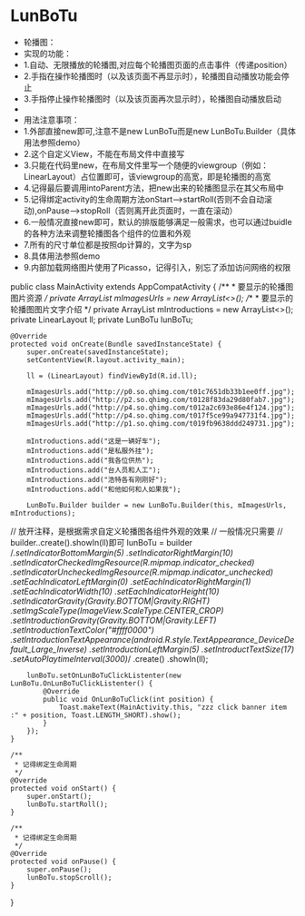 # LunBoTu

 * 轮播图：
 * 实现的功能：
 * 1.自动、无限播放的轮播图,对应每个轮播图页面的点击事件（传递position）
 * 2.手指在操作轮播图时（以及该页面不再显示时），轮播图自动播放功能会停止
 * 3.手指停止操作轮播图时（以及该页面再次显示时），轮播图自动播放启动
 *
 * 用法注意事项：
 * 1.外部直接new即可,注意不是new LunBoTu而是new LunBoTu.Builder（具体用法参照demo）
 * 2.这个自定义View，不能在布局文件中直接写
 * 3.只能在代码里new，在布局文件里写一个随便的viewgroup（例如：LinearLayout）占位置即可，该viewgroup的高宽，即是轮播图的高宽
 * 4.记得最后要调用intoParent方法，把new出来的轮播图显示在其父布局中
 * 5.记得绑定activity的生命周期方法onStart-->startRoll(否则不会自动滚动),onPause-->stopRoll（否则离开此页面时，一直在滚动）
 * 6.一般情况直接new即可，默认的排版能够满足一般需求，也可以通过buidle的各种方法来调整轮播图各个组件的位置和外观
 * 7.所有的尺寸单位都是按照dp计算的，文字为sp
 * 8.具体用法参照demo
 * 9.内部加载网络图片使用了Picasso，记得引入，别忘了添加访问网络的权限
 
 
 public class MainActivity extends AppCompatActivity {
    /**
     * 要显示的轮播图图片资源
     */
    private ArrayList<String> mImagesUrls = new ArrayList<>();
    /**
     * 要显示的轮播图图片文字介绍
     */
    private ArrayList<String> mIntroductions = new ArrayList<>();
    private LinearLayout ll;
    private LunBoTu lunBoTu;


    @Override
    protected void onCreate(Bundle savedInstanceState) {
        super.onCreate(savedInstanceState);
        setContentView(R.layout.activity_main);

        ll = (LinearLayout) findViewById(R.id.ll);

        mImagesUrls.add("http://p0.so.qhimg.com/t01c7651db33b1ee0ff.jpg");
        mImagesUrls.add("http://p2.so.qhimg.com/t0128f83da29d80fab7.jpg");
        mImagesUrls.add("http://p4.so.qhimg.com/t012a2c693e86e4f124.jpg");
        mImagesUrls.add("http://p4.so.qhimg.com/t017f5ce99a947731f4.jpg");
        mImagesUrls.add("http://p1.so.qhimg.com/t019fb9638ddd249731.jpg");

        mIntroductions.add("这是一辆好车");
        mIntroductions.add("是私服外挂");
        mIntroductions.add("我各位供热");
        mIntroductions.add("台人员和人工");
        mIntroductions.add("浩特各有刚刚好");
        mIntroductions.add("和他如何和人如果我");

        LunBoTu.Builder builder = new LunBoTu.Builder(this, mImagesUrls, mIntroductions);
//        放开注释，是根据需求自定义轮播图各组件外观的效果
//        一般情况只需要
//        builder..create().showIn(ll)即可
        lunBoTu = builder
                /*.setIndicatorBottomMargin(5)
                .setIndicatorRightMargin(10)
                .setIndicatorCheckedImgResource(R.mipmap.indicator_checked)
                .setIndicatorUncheckedImgResource(R.mipmap.indicator_unchecked)
                .setEachIndicatorLeftMargin(0)
                .setEachIndicatorRightMargin(1)
                .setEachIndicatorWidth(10)
                .setEachIndicatorHeight(10)
                .setIndicatorGravity(Gravity.BOTTOM|Gravity.RIGHT)
                .setImgScaleType(ImageView.ScaleType.CENTER_CROP)
                .setIntroductionGravity(Gravity.BOTTOM|Gravity.LEFT)
                .setIntroductionTextColor("#ffff0000")
                .setIntroductionTextAppearance(android.R.style.TextAppearance_DeviceDefault_Large_Inverse)
                .setIntroductionLeftMargin(5)
                .setIntroductTextSize(17)
                .setAutoPlaytimeInterval(3000)*/
                .create()
                .showIn(ll);


        lunBoTu.setOnLunBoTuClickListenter(new LunBoTu.OnLunBoTuClickListenter() {
            @Override
            public void OnLunBoTuClick(int position) {
                Toast.makeText(MainActivity.this, "zzz click banner item :" + position, Toast.LENGTH_SHORT).show();
            }
        });
    }

    /**
     * 记得绑定生命周期
     */
    @Override
    protected void onStart() {
        super.onStart();
        lunBoTu.startRoll();
    }

    /**
     * 记得绑定生命周期
     */
    @Override
    protected void onPause() {
        super.onPause();
        lunBoTu.stopScroll();
    }
}
